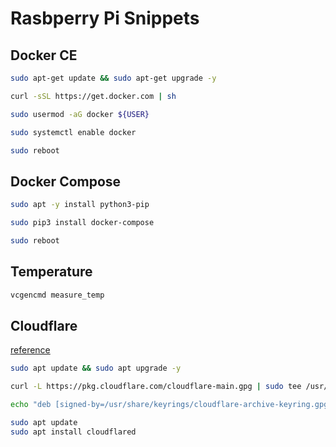 # Rasbperry Pi Snippets

## Docker CE

```sh
sudo apt-get update && sudo apt-get upgrade -y

curl -sSL https://get.docker.com | sh

sudo usermod -aG docker ${USER}

sudo systemctl enable docker

sudo reboot
```

## Docker Compose

```sh
sudo apt -y install python3-pip

sudo pip3 install docker-compose

sudo reboot
```

## Temperature

```sh
vcgencmd measure_temp
```

## Cloudflare

[reference](https://pimylifeup.com/raspberry-pi-cloudflare-tunnel/)

```sh
sudo apt update && sudo apt upgrade -y

curl -L https://pkg.cloudflare.com/cloudflare-main.gpg | sudo tee /usr/share/keyrings/cloudflare-archive-keyring.gpg >/dev/null

echo "deb [signed-by=/usr/share/keyrings/cloudflare-archive-keyring.gpg] https://pkg.cloudflare.com/cloudflared $(lsb_release -cs) main" | sudo tee  /etc/apt/sources.list.d/cloudflared.list

sudo apt update
sudo apt install cloudflared
```
